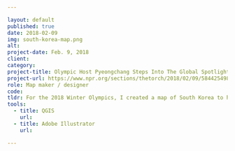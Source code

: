 ```yaml
---

layout: default
published: true
date: 2018-02-09
img: south-korea-map.png
alt:
project-date: Feb. 9, 2018
client:
category:
project-title: Olympic Host Pyeongchang Steps Into The Global Spotlight
project-url: https://www.npr.org/sections/thetorch/2018/02/09/584425498/pyeongchang-not-pyongyang-the-place-hosting-the-winter-olympics
role: Map maker / designer
code:
tldr: For the 2018 Winter Olympics, I created a map of South Korea to highlight the location of the games using QGIS and Illustrator. 
tools:
  - title: QGIS
    url:
  - title: Adobe Illustrator
    url:

---
```

